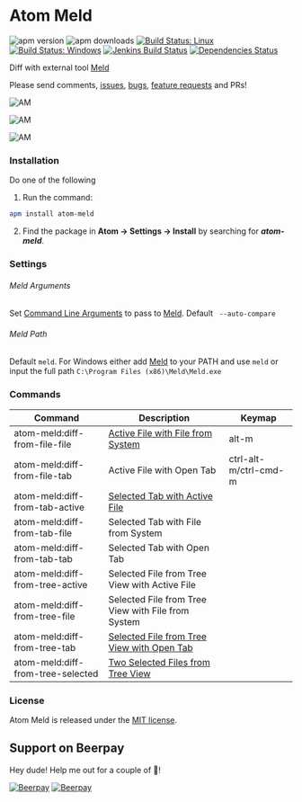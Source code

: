 # Atom Meld

![apm version][av] ![apm downloads][ad] [![Build Status: Linux](https://travis-ci.org/SavageCore/atom-meld.svg?branch=master)](https://travis-ci.org/SavageCore/atom-meld) [![Build Status: Windows](https://ci.appveyor.com/api/projects/status/32j0i3rm96e4chpf?svg=true)](https://ci.appveyor.com/project/SavageCore/atom-meld) [![Jenkins Build Status](https://ci.savagecore.eu/job/atom-meld/badge/icon)](https://ci.savagecore.eu/job/atom-meld)
[![Dependencies Status](https://david-dm.org/SavageCore/atom-meld/status.svg)](https://david-dm.org/SavageCore/atom-meld)

Diff with external tool [Meld](http://meldmerge.org/)

Please send comments, [issues][issue], [bugs][issue], [feature requests][issue] and PRs!

![AM][preview-file-file]

![AM][preview-tab-active]

![AM][preview-tree-tab]

### Installation

Do one of the following

1. Run the command:
```sh
apm install atom-meld
```
2. Find the package in **Atom → Settings → Install** by searching for ***atom-meld***.

### Settings

###### Meld Arguments

Set [Command Line Arguments](http://manpages.ubuntu.com/manpages/precise/man1/meld.1.html) to pass to [Meld](http://meldmerge.org/). Default ` --auto-compare`

###### Meld Path

Default `meld`. For Windows either add [Meld](http://meldmerge.org/) to your PATH and use `meld` or input the full path `C:\Program Files (x86)\Meld\Meld.exe`

### Commands

|Command |Description|Keymap|
|---|---|---|
|atom-meld:diff-from-file-file|[Active File with File from System][preview-file-file]|alt-m|
|atom-meld:diff-from-file-tab|Active File with Open Tab|ctrl-alt-m/ctrl-cmd-m|
|atom-meld:diff-from-tab-active|[Selected Tab with Active File][preview-tab-active]||
|atom-meld:diff-from-tab-file|Selected Tab with File from System||
|atom-meld:diff-from-tab-tab|Selected Tab with Open Tab||
|atom-meld:diff-from-tree-active|Selected File from Tree View with Active File||
|atom-meld:diff-from-tree-file|Selected File from Tree View with File from System||
|atom-meld:diff-from-tree-tab|[Selected File from Tree View with Open Tab][preview-tree-tab]||
|atom-meld:diff-from-tree-selected|[Two Selected Files from Tree View][preview-tree-selected]||

### License
Atom Meld is released under the [MIT license][license].

[preview-file-file]:https://raw.githubusercontent.com/SavageCore/atom-meld/master/img/preview-file-file.gif "Diff Active File with File from System"
[preview-tab-active]:https://raw.githubusercontent.com/SavageCore/atom-meld/master/img/preview-tab-active.gif "Diff Selected Tab with Active File"
[preview-tree-tab]:https://raw.githubusercontent.com/SavageCore/atom-meld/master/img/preview-tree-tab.gif "Diff Selected File from Tree View with Open Tab"
[preview-tree-selected]:https://raw.githubusercontent.com/SavageCore/atom-meld/master/img/preview-tree-selected.gif "Diff Two Selected Files from Tree View"
[changelog]: https://github.com/SavageCore/atom-meld/blob/master/CHANGELOG.md
[issue]: https://github.com/SavageCore/atom-meld/issues
[license]: LICENSE.md
[ad]: https://img.shields.io/apm/dm/atom-meld.svg
[av]: https://img.shields.io/apm/v/atom-meld.svg

## Support on Beerpay
Hey dude! Help me out for a couple of :beers:!

[![Beerpay](https://beerpay.io/SavageCore/atom-meld/badge.svg?style=beer-square)](https://beerpay.io/SavageCore/atom-meld)  [![Beerpay](https://beerpay.io/SavageCore/atom-meld/make-wish.svg?style=flat-square)](https://beerpay.io/SavageCore/atom-meld?focus=wish)